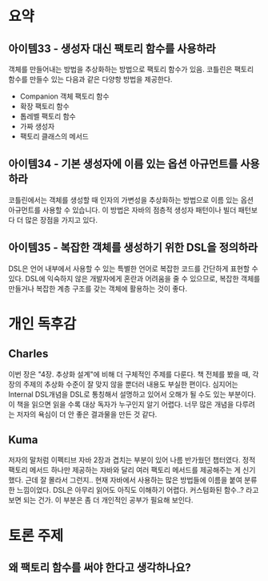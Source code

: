 # 요약
## 아이템33 - 생성자 대신 팩토리 함수를 사용하라
 객체를 만들어내는 방법을 추상화하는 방법으로 팩토리 함수가 있음. 코틀린은 팩토리 
함수를 만들수 있는 다음과 같은 다양항 방법을 제공한다.
- Companion 객체 팩토리 함수
- 확장 팩토리 함수
- 톱레벨 팩토리 함수
- 가짜 생성자
- 팩토리 클래스의 메서드

## 아이템34 - 기본 생성자에 이름 있는 옵션 아규먼트를 사용하라
 코틀린에서는 객체를 생성할 때 인자의 가변성을 추상화하는 방법으로 이름 있는 옵션
아규먼트를 사용할 수 있습니다. 이 방법은 자바의 점층적 생성자 패턴이나 빌더 패턴보다
더 많은 장점을 가지고 있다.

## 아이템35 - 복잡한 객체를 생성하기 위한 DSL을 정의하라
 DSL은 언어 내부에서 사용할 수 있는 특별한 언어로 복잡한 코드를 간단하게 표현할 수
있다. DSL에 익숙하지 않은 개발자에게 혼란과 어려움을 줄 수 있으므로, 복잡한 객체를
만들거나 복잡한 계층 구조를 갖는 객체에 활용하는 것이 좋다.

# 개인 독후감
## Charles
 이번 장은 "4장. 추상화 설계"에 비해 더 구체적인 주제를 다룬다. 책 전체를 봤을 때,
각 장의 주제의 추상화 수준이 잘 맞지 않을 뿐더러 내용도 부실한 편이다. 심지어는 
Internal DSL개념을 DSL로 통칭해서 설명하고 있어서 오해가 될 수도 있는 부분이다. 이
책을 읽으면 읽을 수록 대상 독자가 누구인지 알기 어렵다. 너무 많은 개념을 다루려는
저자의 욕심이 더 안 좋은 결과물을 만든 것 같다.

## Kuma
저자의 말처럼 이펙티브 자바 2장과 겹치는 부분이 있어 나름 반가웠던 챕터였다.
정적 팩토리 메서드 하나만 제공하는 자바와 달리 여러 팩토리 메서드를 제공해주는 게 신기했다.
근데 잘 몰라서 그런지.. 현재 자바에서 사용하는 많은 방법들에 이름을 붙여 분류한 느낌이었다.
DSL은 아무리 읽어도 아직도 이해하기 어렵다. 커스텀화된 함수..? 라고 보면 되는 건가.
이 부분은 좀 더 개인적인 공부가 필요해 보인다.

# 토론 주제 
## 왜 팩토리 함수를 써야 한다고 생각하나요?
